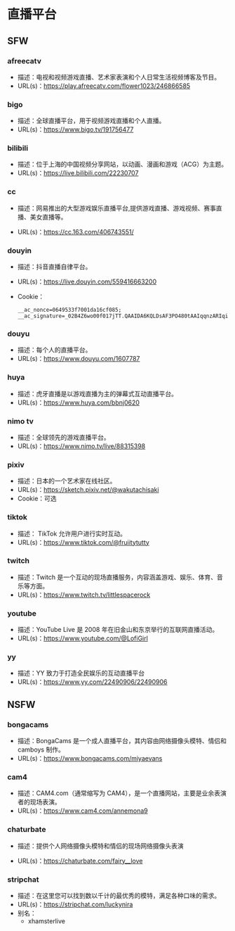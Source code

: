 # 直播平台

## SFW

### afreecatv

- 描述：电视和视频游戏直播、艺术家表演和个人日常生活视频博客及节目。
- URL(s)：https://play.afreecatv.com/flower1023/246866585

### bigo

- 描述：全球直播平台，用于视频游戏直播和个人直播。
- URL(s)：https://www.bigo.tv/191756477

### bilibili

- 描述：位于上海的中国视频分享网站，以动画、漫画和游戏（ACG）为主题。
- URL(s)：https://live.bilibili.com/22230707

### cc

- 描述：网易推出的大型游戏娱乐直播平台,提供游戏直播、游戏视频、赛事直播、美女直播等。

- URL(s)：https://cc.163.com/406743551/

### douyin

- 描述：抖音直播自律平台。

- URL(s)：https://live.douyin.com/559416663200

- Cookie：

  ```
  __ac_nonce=0649533f7001da16cf085; __ac_signature=_02B4Z6wo00f017jTT.QAAIDA6KQLDsAF3PO480tAAIqqnzARIqih9MSxHN77OzLal66fvCb8ZvDa0CJa2lWECc5ZxytADPq2bmK6MIdweo9ELlYjlzYkBwBvvcodo395ANMMlyA6J0mW0Hz3b5;
  ```

### douyu

- 描述：每个人的直播平台。
- URL(s)：https://www.douyu.com/1607787

### huya

- 描述：虎牙直播是以游戏直播为主的弹幕式互动直播平台。
- URL(s)：https://www.huya.com/bbnj0620

### nimo tv

- 描述：全球领先的游戏直播平台。
- URL(s)：https://www.nimo.tv/live/88315398

### pixiv

- 描述：日本的一个艺术家在线社区。
- URL(s)：https://sketch.pixiv.net/@wakutachisaki
- Cookie：可选

### tiktok

- 描述： TikTok 允许用户进行实时互动。
- URL(s)：https://www.tiktok.com/@fruiitytutty

### twitch

- 描述：Twitch 是一个互动的现场直播服务，内容涵盖游戏、娱乐、体育、音乐等方面。
- URL(s)：https://www.twitch.tv/littlespacerock

### youtube

- 描述：YouTube Live 是 2008 年在旧金山和东京举行的互联网直播活动。
- URL(s)：https://www.youtube.com/@LofiGirl

### yy

- 描述：YY 致力于打造全民娱乐的互动直播平台
- URL(s)：https://www.yy.com/22490906/22490906

## NSFW

### bongacams

- 描述：BongaCams 是一个成人直播平台，其内容由网络摄像头模特、情侣和 camboys 制作。
- URL(s)：https://www.bongacams.com/miyaevans

### cam4

- 描述：CAM4.com（通常缩写为 CAM4），是一个直播网站，主要是业余表演者的现场表演。
- URL(s)：https://www.cam4.com/annemona9

### chaturbate

- 描述：提供个人网络摄像头模特和情侣的现场网络摄像头表演

- URL(s)：https://chaturbate.com/fairy__love

### stripchat

- 描述：在这里您可以找到数以千计的最优秀的模特，满足各种口味的需求。
- URL(s)：https://stripchat.com/luckynira
- 别名：
  - xhamsterlive
